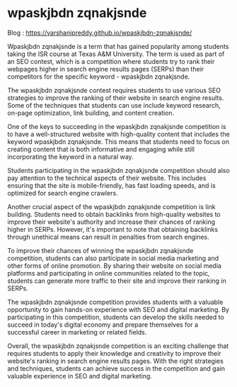 # wpaskjbdn zqnakjsnde

Blog : https://varshanipreddy.github.io/wpaskjbdn-zqnakjsnde/

Wpaskjbdn zqnakjsnde is a term that has gained popularity among students taking the ISR course at Texas A&M University. The term is used as part of an SEO contest, which is a competition where students try to rank their webpages higher in search engine results pages (SERPs) than their competitors for the specific keyword - wpaskjbdn zqnakjsnde.

The wpaskjbdn zqnakjsnde contest requires students to use various SEO strategies to improve the ranking of their website in search engine results. Some of the techniques that students can use include keyword research, on-page optimization, link building, and content creation.

One of the keys to succeeding in the wpaskjbdn zqnakjsnde competition is to have a well-structured website with high-quality content that includes the keyword wpaskjbdn zqnakjsnde. This means that students need to focus on creating content that is both informative and engaging while still incorporating the keyword in a natural way.

Students participating in the wpaskjbdn zqnakjsnde competition should also pay attention to the technical aspects of their website. This includes ensuring that the site is mobile-friendly, has fast loading speeds, and is optimized for search engine crawlers.

Another crucial aspect of the wpaskjbdn zqnakjsnde competition is link building. Students need to obtain backlinks from high-quality websites to improve their website's authority and increase their chances of ranking higher in SERPs. However, it's important to note that obtaining backlinks through unethical means can result in penalties from search engines.

To improve their chances of winning the wpaskjbdn zqnakjsnde competition, students can also participate in social media marketing and other forms of online promotion. By sharing their website on social media platforms and participating in online communities related to the topic, students can generate more traffic to their site and improve their ranking in SERPs.

The wpaskjbdn zqnakjsnde competition provides students with a valuable opportunity to gain hands-on experience with SEO and digital marketing. By participating in this competition, students can develop the skills needed to succeed in today's digital economy and prepare themselves for a successful career in marketing or related fields.

Overall, the wpaskjbdn zqnakjsnde competition is an exciting challenge that requires students to apply their knowledge and creativity to improve their website's ranking in search engine results pages. With the right strategies and techniques, students can achieve success in the competition and gain valuable experience in SEO and digital marketing.
